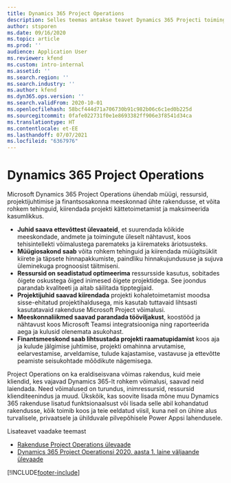 ```yaml
---
title: Dynamics 365 Project Operations
description: Selles teemas antakse teavet Dynamics 365 Projecti toimingutes.
author: stsporen
ms.date: 09/16/2020
ms.topic: article
ms.prod: ''
audience: Application User
ms.reviewer: kfend
ms.custom: intro-internal
ms.assetid: ''
ms.search.region: ''
ms.search.industry: ''
ms.author: kfend
ms.dyn365.ops.version: ''
ms.search.validFrom: 2020-10-01
ms.openlocfilehash: 58bcf444d71a706730b91c982b06c6c1ed0b225d
ms.sourcegitcommit: 0fafe022731f0e1e8693382ff906e3f8541d34ca
ms.translationtype: HT
ms.contentlocale: et-EE
ms.lasthandoff: 07/07/2021
ms.locfileid: "6367976"
---
```

# <a name="dynamics-365-project-operations"></a>Dynamics 365 Project Operations

Microsoft Dynamics 365 Project Operations ühendab müügi, ressursid, projektijuhtimise ja finantsosakonna meeskonnad ühte rakendusse, et võita rohkem tehinguid, kiirendada projekti kättetoimetamist ja maksimeerida kasumlikkus.

-   **Juhid saava ettevõttest ülevaateid**, et suurendada kõikide meeskondade, andmete ja toimingute üleselt nähtavust, koos tehisintellekti võimalustega paremateks ja kiiremateks äriotsusteks.
-   **Müügiosakond saab** võita rohkem tehinguid ja kiirendada müügitsüklit kiirete ja täpsete hinnapakkumiste, paindliku hinnakujundususe ja sujuva üleminekuga prognoosist täitmiseni.
-   **Ressursid on seadistatud optimeerima** ressursside kasutus, sobitades õigete oskustega õiged inimesed õigete projektidega. See joondus parandab kvaliteeti ja aitab säilitada tipptegijaid.
-   **Projektijuhid saavad kiirendada** projekti kohaletoimetamist moodsa sisse-ehitatud projektihaldusega, mis kasutab tuttavaid lihtsasti kasutatavaid rakenduse Microsoft Project võimalusi.
-   **Meeskonnaliikmed saavad parandada tööviljakust**, koostööd ja nähtavust koos Microsoft Teamsi integratsiooniga ning raporteerida aega ja kulusid olenemata asukohast.
-   **Finantsmeeskond saab lihtsustada projekti raamatupidamist** koos aja ja kulude jälgimise juhtimise, projekti omahinna arvutamise, eelarvestamise, arveldamise, tulude kajastamise, vastavuse ja ettevõtte peamiste seisukohtade mõõdikute nägemisega.

Project Operations on ka eraldiseisvana võimas rakendus, kuid meie kliendid, kes vajavad Dynamics 365-lt rohkem võimalusi, saavad neid laiendada. Need võimalused on turundus, inimressursid, ressursid klienditeenindus ja muud. Ükskõik, kas soovite lisada mõne muu Dynamics 365 rakenduse lisatud funktsionaalsust või lisada selle abil kohandatud rakendusse, kõik toimib koos ja teie eeldatud viisil, kuna neil on ühine alus turvalisele, privaatsele ja ühilduvale pilvepõhisele Power Appsi lahendusele.

Lisateavet vaadake teemast

- [Rakenduse Project Operations ülevaade](https://dynamics.microsoft.com/en-us/project-operations/overview/)
- [Dynamics 365 Project Operationsi 2020. aasta 1. laine väljaande ülevaade](/dynamics365-release-plan/2020wave1/dynamics365-project-operations/)



[!INCLUDE[footer-include](includes/footer-banner.md)]
